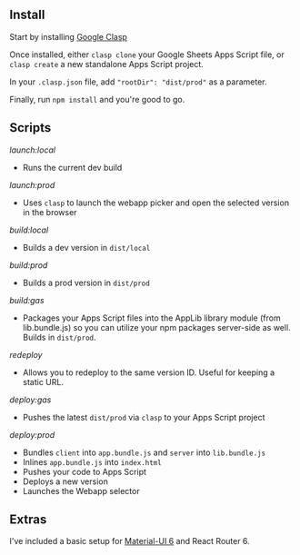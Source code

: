 ## Install

Start by installing [Google Clasp](https://github.com/google/clasp/)

Once installed, either `clasp clone` your Google Sheets Apps Script file, or `clasp create` a new standalone Apps Script project.

In your `.clasp.json` file, add `"rootDir": "dist/prod"` as a parameter.

Finally, run `npm install` and you're good to go.

## Scripts

_launch:local_

- Runs the current dev build

_launch:prod_

- Uses `clasp` to launch the webapp picker and open the selected version in the browser

_build:local_

- Builds a dev version in `dist/local`

_build:prod_

- Builds a prod version in `dist/prod`

_build:gas_

- Packages your Apps Script files into the AppLib library module (from lib.bundle.js) so you can utilize your npm packages server-side as well. Builds in `dist/prod`.

_redeploy_

- Allows you to redeploy to the same version ID. Useful for keeping a static URL.

_deploy:gas_

- Pushes the latest `dist/prod` via `clasp` to your Apps Script project

_deploy:prod_

- Bundles `client` into `app.bundle.js` and `server` into `lib.bundle.js`
- Inlines `app.bundle.js` into `index.html`
- Pushes your code to Apps Script
- Deploys a new version
- Launches the Webapp selector

## Extras

I've included a basic setup for [Material-UI 6](https://material-ui.com/) and React Router 6.
